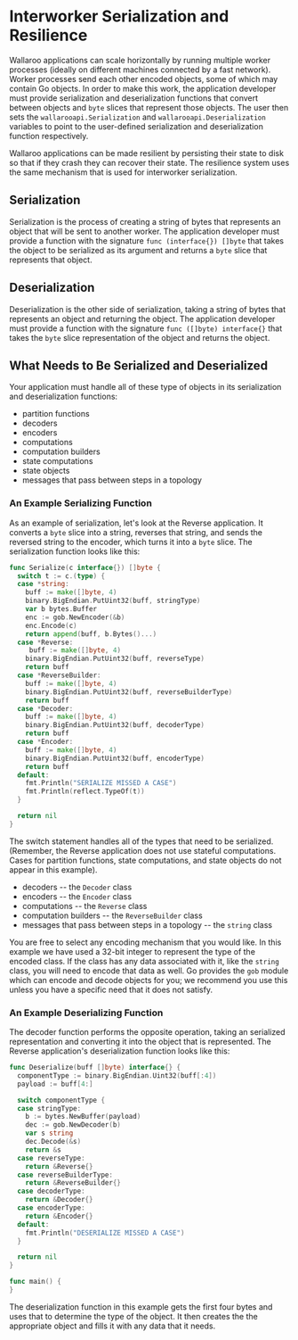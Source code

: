 # Interworker Serialization and Resilience

Wallaroo applications can scale horizontally by running multiple worker processes (ideally on different machines connected by a fast network). Worker processes send each other encoded objects, some of which may contain Go objects. In order to make this work, the application developer must provide serialization and deserialization functions that convert between objects and `byte` slices that represent those objects. The user then sets the `wallarooapi.Serialization` and `wallarooapi.Deserialization` variables to point to the user-defined serialization and deserialization function respectively.

Wallaroo applications can be made resilient by persisting their state to disk so that if they crash they can recover their state. The resilience system uses the same mechanism that is used for interworker serialization.

## Serialization

Serialization is the process of creating a string of bytes that represents an object that will be sent to another worker. The application developer must provide a function with the signature `func (interface{}) []byte` that takes the object to be serialized as its argument and returns a `byte` slice that represents that object.

## Deserialization

Deserialization is the other side of serialization, taking a string of bytes that represents an object and returning the object. The application developer must provide a function with the signature `func ([]byte) interface{}` that takes the `byte` slice representation of the object and returns the object.

## What Needs to Be Serialized and Deserialized

Your application must handle all of these type of objects in its serialization and deserialization functions:
* partition functions
* decoders
* encoders
* computations
* computation builders
* state computations
* state objects
* messages that pass between steps in a topology

### An Example Serializing Function

As an example of serialization, let's look at the Reverse
application. It converts a `byte` slice into a string, reverses
that string, and sends the reversed string to the encoder, which turns
it into a `byte` slice. The serialization function looks like this:

```go
func Serialize(c interface{}) []byte {
  switch t := c.(type) {
  case *string:
    buff := make([]byte, 4)
    binary.BigEndian.PutUint32(buff, stringType)
    var b bytes.Buffer
    enc := gob.NewEncoder(&b)
    enc.Encode(c)
    return append(buff, b.Bytes()...)
  case *Reverse:
     buff := make([]byte, 4)
    binary.BigEndian.PutUint32(buff, reverseType)
    return buff
  case *ReverseBuilder:
    buff := make([]byte, 4)
    binary.BigEndian.PutUint32(buff, reverseBuilderType)
    return buff
  case *Decoder:
    buff := make([]byte, 4)
    binary.BigEndian.PutUint32(buff, decoderType)
    return buff
  case *Encoder:
    buff := make([]byte, 4)
    binary.BigEndian.PutUint32(buff, encoderType)
    return buff
  default:
    fmt.Println("SERIALIZE MISSED A CASE")
    fmt.Println(reflect.TypeOf(t))
  }

  return nil
}
```

The switch statement handles all of the types that need to be serialized.  (Remember, the Reverse application does not use stateful computations.  Cases for partition functions, state computations, and state objects do not appear in this example).

* decoders -- the `Decoder` class
* encoders -- the `Encoder` class
* computations -- the `Reverse` class
* computation builders -- the `ReverseBuilder` class
* messages that pass between steps in a topology -- the `string` class

You are free to select any encoding mechanism that you would like. In
this example we have used a 32-bit integer to represent the type of
the encoded class. If the class has any data associated with it, like
the `string` class, you will need to encode that data as well. Go
provides the `gob` module which can encode and decode objects for you;
we recommend you use this unless you have a specific need that it does
not satisfy.

### An Example Deserializing Function

The decoder function performs the opposite operation, taking an
serialized representation and converting it into the object that is
represented. The Reverse application's deserialization function looks
like this:

```go
func Deserialize(buff []byte) interface{} {
  componentType := binary.BigEndian.Uint32(buff[:4])
  payload := buff[4:]

  switch componentType {
  case stringType:
    b := bytes.NewBuffer(payload)
    dec := gob.NewDecoder(b)
    var s string
    dec.Decode(&s)
    return &s
  case reverseType:
    return &Reverse{}
  case reverseBuilderType:
    return &ReverseBuilder{}
  case decoderType:
    return &Decoder{}
  case encoderType:
    return &Encoder{}
  default:
    fmt.Println("DESERIALIZE MISSED A CASE")
  }

  return nil
}

func main() {
}
```

The deserialization function in this example gets the first four bytes
and uses that to determine the type of the object. It then creates the
the appropriate object and fills it with any data that it needs.
